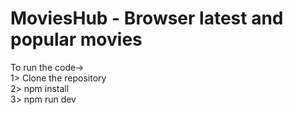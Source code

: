 # MoviesHub - Browser latest and popular movies

To run the code->            
1> Clone the repository             
2> npm install               
3> npm run dev              
